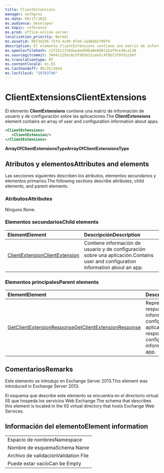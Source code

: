 ```yaml
---
title: ClientExtensions
manager: sethgros
ms.date: 09/17/2015
ms.audience: Developer
ms.topic: reference
ms.prod: office-online-server
localization_priority: Normal
ms.assetid: 0073d195-75fd-4c89-97e0-2ad6d91f99f9
description: El elemento ClientExtensions contiene una matriz de información de usuario y de configuración sobre las aplicaciones.
ms.openlocfilehash: c2f2511154daaded09ba0e8d811baf9ce30ca138
ms.sourcegitcommit: 34041125dc8c5f993b21cebfc4f8b72f0fd2cb6f
ms.translationtype: MT
ms.contentlocale: es-ES
ms.lasthandoff: 06/25/2018
ms.locfileid: "19763746"
---
```

# <a name="clientextensions"></a><span data-ttu-id="caded-103">ClientExtensions</span><span class="sxs-lookup"><span data-stu-id="caded-103">ClientExtensions</span></span>

<span data-ttu-id="caded-104">El elemento **ClientExtensions** contiene una matriz de información de usuario y de configuración sobre las aplicaciones.</span><span class="sxs-lookup"><span data-stu-id="caded-104">The **ClientExtensions** element contains an array of user and configuration information about apps.</span></span> 
  
```XML
<ClientExtensions>
   <ClientExtension/>
</ClientExtensions>
```

 <span data-ttu-id="caded-105">**ArrayOfClientExtensionsType**</span><span class="sxs-lookup"><span data-stu-id="caded-105">**ArrayOfClientExtensionsType**</span></span>
## <a name="attributes-and-elements"></a><span data-ttu-id="caded-106">Atributos y elementos</span><span class="sxs-lookup"><span data-stu-id="caded-106">Attributes and elements</span></span>

<span data-ttu-id="caded-107">Las secciones siguientes describen los atributos, elementos secundarios y elementos primarios.</span><span class="sxs-lookup"><span data-stu-id="caded-107">The following sections describe attributes, child elements, and parent elements.</span></span>
  
### <a name="attributes"></a><span data-ttu-id="caded-108">Atributos</span><span class="sxs-lookup"><span data-stu-id="caded-108">Attributes</span></span>

<span data-ttu-id="caded-109">Ninguno.</span><span class="sxs-lookup"><span data-stu-id="caded-109">None.</span></span>
  
### <a name="child-elements"></a><span data-ttu-id="caded-110">Elementos secundarios</span><span class="sxs-lookup"><span data-stu-id="caded-110">Child elements</span></span>

|<span data-ttu-id="caded-111">**Element**</span><span class="sxs-lookup"><span data-stu-id="caded-111">**Element**</span></span>|<span data-ttu-id="caded-112">**Descripción**</span><span class="sxs-lookup"><span data-stu-id="caded-112">**Description**</span></span>|
|:-----|:-----|
|[<span data-ttu-id="caded-113">ClientExtension</span><span class="sxs-lookup"><span data-stu-id="caded-113">ClientExtension</span></span>](clientextension.md) <br/> |<span data-ttu-id="caded-114">Contiene información de usuario y de configuración sobre una aplicación.</span><span class="sxs-lookup"><span data-stu-id="caded-114">Contains user and configuration information about an app.</span></span>  <br/> |
   
### <a name="parent-elements"></a><span data-ttu-id="caded-115">Elementos principales</span><span class="sxs-lookup"><span data-stu-id="caded-115">Parent elements</span></span>

|<span data-ttu-id="caded-116">**Element**</span><span class="sxs-lookup"><span data-stu-id="caded-116">**Element**</span></span>|<span data-ttu-id="caded-117">**Descripción**</span><span class="sxs-lookup"><span data-stu-id="caded-117">**Description**</span></span>|
|:-----|:-----|
|[<span data-ttu-id="caded-118">GetClientExtensionResponse</span><span class="sxs-lookup"><span data-stu-id="caded-118">GetClientExtensionResponse</span></span>](getclientextensionresponse.md) <br/> |<span data-ttu-id="caded-119">Representa una respuesta para obtener información de configuración de una aplicación.</span><span class="sxs-lookup"><span data-stu-id="caded-119">Represents a response to get configuration information about an app.</span></span>  <br/> |
   
## <a name="remarks"></a><span data-ttu-id="caded-120">Comentarios</span><span class="sxs-lookup"><span data-stu-id="caded-120">Remarks</span></span>

<span data-ttu-id="caded-121">Este elemento se introdujo en Exchange Server 2013.</span><span class="sxs-lookup"><span data-stu-id="caded-121">This element was introduced in Exchange Server 2013.</span></span>
  
<span data-ttu-id="caded-122">El esquema que describe este elemento se encuentra en el directorio virtual IIS que hospeda los servicios Web Exchange.</span><span class="sxs-lookup"><span data-stu-id="caded-122">The schema that describes this element is located in the IIS virtual directory that hosts Exchange Web Services.</span></span>
  
## <a name="element-information"></a><span data-ttu-id="caded-123">Información del elemento</span><span class="sxs-lookup"><span data-stu-id="caded-123">Element information</span></span>

||
|:-----|
|<span data-ttu-id="caded-124">Espacio de nombres</span><span class="sxs-lookup"><span data-stu-id="caded-124">Namespace</span></span>  <br/> |
|<span data-ttu-id="caded-125">Nombre de esquema</span><span class="sxs-lookup"><span data-stu-id="caded-125">Schema Name</span></span>  <br/> |
|<span data-ttu-id="caded-126">Archivo de validación</span><span class="sxs-lookup"><span data-stu-id="caded-126">Validation File</span></span>  <br/> |
|<span data-ttu-id="caded-127">Puede estar vacío</span><span class="sxs-lookup"><span data-stu-id="caded-127">Can be Empty</span></span>  <br/> |
   

